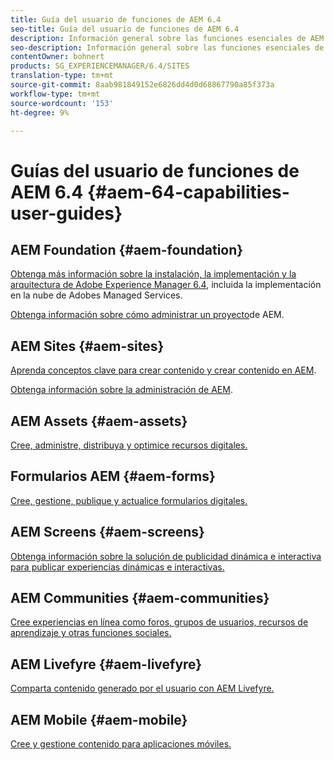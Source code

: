 ```yaml
---
title: Guía del usuario de funciones de AEM 6.4
seo-title: Guía del usuario de funciones de AEM 6.4
description: Información general sobre las funciones esenciales de AEM 6.4
seo-description: Información general sobre las funciones esenciales de AEM 6.4
contentOwner: bohnert
products: SG_EXPERIENCEMANAGER/6.4/SITES
translation-type: tm+mt
source-git-commit: 8aab981849152e6826dd4d0d68867790a85f373a
workflow-type: tm+mt
source-wordcount: '153'
ht-degree: 9%

---
```



# Guías del usuario de funciones de AEM 6.4 {#aem-64-capabilities-user-guides}

## AEM Foundation {#aem-foundation}

[Obtenga más información sobre la instalación, la implementación y la arquitectura de Adobe Experience Manager 6.4](/help/sites-deploying/home.md), incluida la implementación en la nube de Adobes Managed Services.

[Obtenga información sobre cómo administrar un proyecto](/help/managing/home.md)de AEM.

## AEM Sites {#aem-sites}

[Aprenda conceptos clave para crear contenido y crear contenido en AEM](/help/sites-authoring/home.md).

[Obtenga información sobre la administración de AEM](/help/sites-administering/home.md).

## AEM Assets {#aem-assets}

[Cree, administre, distribuya y optimice recursos digitales.](/help/assets/home.md)

## Formularios AEM {#aem-forms}

[Cree, gestione, publique y actualice formularios digitales.](/help/forms/home.md)

## AEM Screens {#aem-screens}

[Obtenga información sobre la solución de publicidad dinámica e interactiva para publicar experiencias dinámicas e interactivas.](https://docs.adobe.com/content/help/en/experience-manager-screens/user-guide/aem-screens-introduction.html)

## AEM Communities {#aem-communities}

[Cree experiencias en línea como foros, grupos de usuarios, recursos de aprendizaje y otras funciones sociales.](/help/communities/home.md)

## AEM Livefyre {#aem-livefyre}

[Comparta contenido generado por el usuario con AEM Livefyre.](https://marketing.adobe.com/resources/help/en_US/livefyre/home.html)

## AEM Mobile {#aem-mobile}

[Cree y gestione contenido para aplicaciones móviles.](/help/mobile/home.md)
